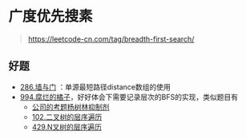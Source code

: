 # 广度优先搜素
> https://leetcode-cn.com/tag/breadth-first-search/

## 好题
+ [286.墙与门](https://leetcode-cn.com/problems/walls-and-gates/) ：单源最短路径distance数组的使用
+ [994.腐烂的橘子](https://leetcode-cn.com/problems/rotting-oranges/)，好好体会下需要记录层次的BFS的实现，类似题目有
  + [公司的考题杨树林抑制剂](T994_腐烂的橘子/类似公司的考题杨树林抑制剂.md)
  + [102.二叉树的层序遍历](https://leetcode-cn.com/problems/binary-tree-level-order-traversal/)
  + [429.N叉树的层序遍历](https://leetcode-cn.com/problems/n-ary-tree-level-order-traversal/)